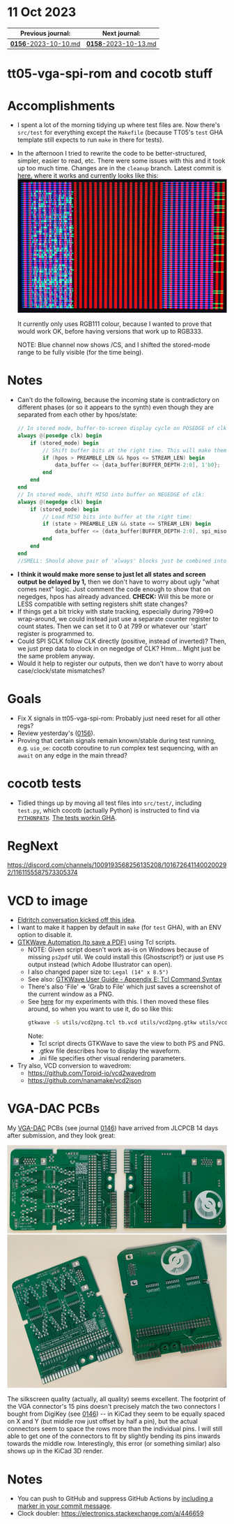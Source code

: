 # 11 Oct 2023

| Previous journal: | Next journal: |
|-|-|
| [**0156**-2023-10-10.md](./0156-2023-10-10.md) | [**0158**-2023-10-13.md](./0158-2023-10-13.md) |

# tt05-vga-spi-rom and cocotb stuff

# Accomplishments

*   I spent a lot of the morning tidying up where test files are. Now there's `src/test` for everything except the `Makefile` (because TT05's `test` GHA template still expects to run `make` in there for tests).
*   In the afternoon I tried to rewrite the code to be better-structured, simpler, easier to read, etc. There were some issues with this and it took up too much time. Changes are in the `cleanup` branch. Latest commit is [here](https://github.com/algofoogle/tt05-vga-spi-rom/commit/af0e55d52a1fee50719f7365844b2536dbfe3c11), where it works and currently looks like this:
    ![Latest output from tt05-vga-spi-rom](./i/0157-cleanup.jpg)

    It currently only uses RGB111 colour, because I wanted to prove that would work OK, before having versions that work up to RGB333.

    NOTE: Blue channel now shows /CS, and I shifted the stored-mode range to be fully visible (for the time being).

# Notes

*   Can't do the following, because the incoming state is contradictory on different phases (or so it appears to the synth) even though they are separated from each other by hpos/state:
    ```verilog
    // In stored mode, buffer-to-screen display cycle on POSEDGE of clk:
    always @(posedge clk) begin
        if (stored_mode) begin
            // Shift buffer bits at the right time. This will make them appear on screen.
            if (hpos > PREAMBLE_LEN && hpos <= STREAM_LEN) begin
                data_buffer <= {data_buffer[BUFFER_DEPTH-2:0], 1'b0};
            end
        end
    end
    // In stored mode, shift MISO into buffer on NEGEDGE of clk:
    always @(negedge clk) begin
        if (stored_mode) begin
            // Load MISO bits into buffer at the right time:
            if (state > PREAMBLE_LEN && state <= STREAM_LEN) begin
                data_buffer <= {data_buffer[BUFFER_DEPTH-2:0], spi_miso};
            end
        end
    end
    //SMELL: Should above pair of 'always' blocks just be combined into @(clk) ?
    ```
*   **I think it would make more sense to just let all states and screen output be delayed by 1,** then we don't have to worry about ugly "what comes next" logic. Just comment the code enough to show that on negedges, hpos has already advanced. **CHECK:** Will this be more or LESS compatible with setting registers shift state changes?
*   If things get a bit tricky with state tracking, especially during 799=>0 wrap-around, we could instead just use a separate counter register to count states. Then we can set it to 0 at 799 or whatever our 'start' register is programmed to.
*   Could SPI SCLK follow CLK directly (positive, instead of inverted)? Then, we just prep data to clock in on negedge of CLK? Hmm... Might just be the same problem anyway.
*   Would it help to register our outputs, then we don't have to worry about case/clock/state mismatches?


# Goals

*   Fix X signals in tt05-vga-spi-rom: Probably just need reset for all other regs?
*   Review yesterday's ([0156](./0156-2023-10-10.md)).
*   Proving that certain signals remain known/stable during test running, e.g. `uio_oe`: cocotb coroutine to run complex test sequencing, with an `await` on any edge in the main thread?


# cocotb tests

*   Tidied things up by moving all test files into `src/test/`, including `test.py`, which cocotb (actually Python) is instructed to find via [`PYTHONPATH`](https://github.com/algofoogle/tt05-vga-spi-rom/blob/5ba4134521c13ea8ac9d2a38b946651ae9f7ab79/src/Makefile#L21-L23). [The tests workin GHA](https://github.com/algofoogle/tt05-vga-spi-rom/actions/runs/6477184376).


# RegNext

https://discord.com/channels/1009193568256135208/1016726411400200292/1161155587573305374


# VCD to image

*   [Eldritch conversation kicked off this idea](https://discord.com/channels/1009193568256135208/1023600305407008868/1142514886304342157).
*   I want to make it happen by default in `make` (for `test` GHA), with an ENV option to disable it.
*   [GTKWave Automation (to save a PDF)](https://ughe.github.io/2018/11/13/gtkwave-automation) using Tcl scripts.
    *   NOTE: Given script doesn't work as-is on Windows because of missing `ps2pdf` util. We could install this (Ghostscript?) or just use `PS` output instead (which Adobe Illustrator can open).
    *   I also changed paper size to: `Legal (14" x 8.5")`
    *   See also: [GTKWave User Guide - Appendix E: Tcl Command Syntax](https://gtkwave.sourceforge.net/gtkwave.pdf#page=117&zoom=100,76,206)
    *   There's also 'File' => 'Grab to File' which just saves a screenshot of the current window as a PNG.
    *   See [here](https://github.com/algofoogle/tt05-vga-spi-rom/commit/158a5a0d7550ee5ad040af42a8ad8d0f67f6e489) for my experiments with this. I then moved these files around, so when you want to use it, do so like this:
        ```bash
        gtkwave -S utils/vcd2png.tcl tb.vcd utils/vcd2png.gtkw utils/vcd2png.ini
        ```
        Note:
        *   Tcl script directs GTKWave to save the view to both PS and PNG.
        *   .gtkw file describes how to display the waveform.
        *   .ini file specifies other visual rendering parameters.
*   Try also, VCD conversion to wavedrom:
    *   https://github.com/Toroid-io/vcd2wavedrom
    *   https://github.com/nanamake/vcd2json


# VGA-DAC PCBs

My [VGA-DAC] PCBs (see journal [0146]) have arrived from JLCPCB 14 days after submission, and they look great:

![VGA-DAC PCB front and back, straight](./i/0157-vga-dac-pcb-1.png)
![VGA-DAC PCB front and back, angled](./i/0157-vga-dac-pcb-2.png)

The silkscreen quality (actually, all quality) seems excellent. The footprint of the VGA connector's 15 pins doesn't precisely match the two connectors I bought from DigiKey (see [0146]) -- in KiCad they seem to be equally spaced on X and Y (but middle row just offset by half a pin), but the actual connectors seem to space the rows more than the individual pins. I will still able to get one of the connectors to fit by slightly bending its pins inwards towards the middle row. Interestingly, this error (or something similar) also shows up in the KiCad 3D render.


# Notes

*   You can push to GitHub and suppress GitHub Actions by [including a marker in your commit message](https://docs.github.com/en/actions/managing-workflow-runs/skipping-workflow-runs).
*   Clock doubler: https://electronics.stackexchange.com/a/446659

[VGA-DAC]: https://github.com/algofoogle/sandpit/tree/master/fpga/VGA-DAC
[0146]: ./0146-2023-09-26.md
